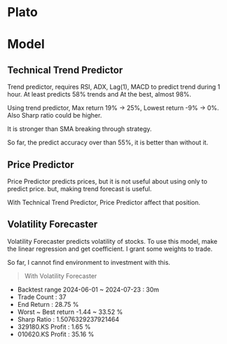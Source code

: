 # Plato

# Model

## Technical Trend Predictor

Trend predictor, requires RSI, ADX, Lag(1), MACD to predict trend during 1 hour. At least predicts 58% trends and At the best, almost 98%.

Using trend predictor, Max return 19% -> 25%, Lowest return -9% -> 0%. Also Sharp ratio could be higher.

It is stronger than SMA breaking through strategy.

So far, the predict accuracy over than 55%, it is better than without it.

## Price Predictor

Price Predictor predicts prices, but it is not useful about using only to predict price. but, making trend forecast is useful. 

With Technical Trend Predictor, Price Predictor affect that position.

## Volatility Forecaster

Volatility Forecaster predicts volatility of stocks. To use this model, make the linear regression and get coefficient. I grant some weights to trade.

So far, I cannot find environment to investment with this.

> With Volatility Forecaster  
* Backtest range 2024-06-01 ~ 2024-07-23 : 30m 
* Trade Count : 37
* End Return : 28.75 % 
* Worst ~ Best return -1.44 ~ 33.52 % 
* Sharp Ratio : 1.5076329237921464
* 329180.KS Profit : 1.65 %
* 010620.KS Profit : 35.16 %